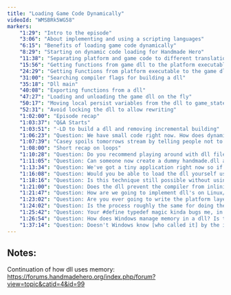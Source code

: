 ```yaml
---
title: "Loading Game Code Dynamically"
videoId: "WMSBRk5WG58"
markers:
    "1:29": "Intro to the episode"
    "3:06": "About implementing and using a scripting languages"
    "6:15": "Benefits of loading game code dynamically"
    "8:29": "Starting on dynamic code loading for Handmade Hero"
    "11:38": "Separating platform and game code to different translation units"
    "15:56": "Getting functions from game dll to the platform executable"
    "24:29": "Getting Functions from platform executable to the game dll"
    "31:00": "Searching compiler flags for building a dll"
    "35:18": "Dll main"
    "40:08": "Exporting functions from a dll"
    "47:27": "Loading and unloading the game dll on the fly"
    "50:17": "Moving local persist variables from the dll to game_state"
    "52:31": "Avoid locking the dll to allow rewriting"
    "1:02:00": "Episode recap"
    "1:03:37": "Q&A Starts"
    "1:03:51": "-LD to build a dll and removing incremental building"
    "1:06:23": "Question: We have small code right now. How does dynamic linking and compiling to an exe work with huge games that are multiple gigs?"
    "1:07:39": "Casey spoils tomorrows stream by telling people not to spoil it"
    "1:08:00": "Short recap on loops"
    "1:10:28": "Question: Do you recommend playing around with dll files, or are they mainly used in specific cases?"
    "1:11:05": "Question: Can someone now create a dummy handmade.dll and use it to intercept the GameUpdateAndRender function to get a pointer to game memory and change stuff. Is security something you will cover in a later stream?"
    "1:13:34": "Question: We've got a tiny application right now so if code takes minutes to compile, how are we going to do what we just did?"
    "1:16:08": "Question: Would you be able to load the dll yourself using ReadFile() and implement getProcAddress() as well, assuming there's an easy way to make the memory executable like mmap()"
    "1:18:16": "Question: Is this technique still possible without using passing of the large memory blob between the dll and the exe?"
    "1:21:00": "Question: Does the dll prevent the compiler from inlining?"
    "1:21:47": "Question: How are we going to implement dll's on Linux/Mac?"
    "1:23:02": "Question: Are you ever going to write the platform layers for other platforms on the stream in the far future?"
    "1:24:02": "Question: Is the process roughly the same for doing the Linux equivalent of sharing libraries?"
    "1:25:42": "Question: Your #define typedef magic kinda bugs me, in that it hides the arguments/return type away from the implementation. How much of a win is having the signature in one place?"
    "1:26:54": "Question: How does Windows manage memory in a dll? Is there a dll process page? Where are variables made/the statics stored? How is heap managed when allocated from a dll?"
    "1:37:14": "Question: Doesn't Windows know [who called it] by the instruction pointers leading up to the VirtualAlloc() call?"
---
```



## Notes:

Continuation of how dll uses memory: https://forums.handmadehero.org/index.php/forum?view=topic&catid=4&id=99
